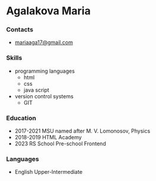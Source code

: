 # Agalakova Maria
### Contacts
* mariaaga17@gmail.com

### Skills
* programming languages
   * html
   * css
   * java script
* version control systems
   * GIT
  
### Education
* 2017-2021 MSU named after M. V. Lomonosov, Physics
* 2018-2019 HTML Academy
* 2023 RS School Pre-school Frontend
  
### Languages
* English Upper-Intermediate
